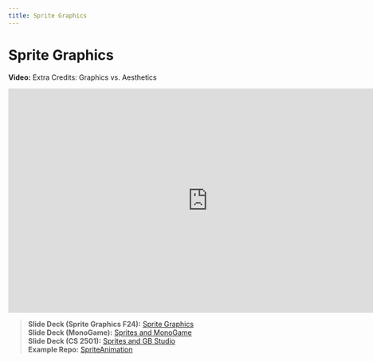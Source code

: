 ```yaml
---
title: Sprite Graphics
---
```


# Sprite Graphics

__Video:__ Extra Credits: Graphics vs. Aesthetics

<iframe width="800" height="450" src="https://www.youtube.com/embed/5oK8UTRgvJU" title="YouTube video player" frameborder="0" allow="accelerometer; autoplay; clipboard-write; encrypted-media; gyroscope; picture-in-picture" allowfullscreen></iframe>

> __Slide Deck (Sprite Graphics F24):__ [Sprite Graphics](https://docs.google.com/presentation/d/1Hf5y62Xjy5TqWSVYZds1yA4GoqoRMJyeNYvmNLNnXlA/edit?usp=sharing)     
> __Slide Deck (MonoGame):__ [Sprites and MonoGame](https://docs.google.com/presentation/d/1YzLvR4zuAusyP7OsSMb3vm4cOhjyl089_o18JAjDS_8/edit?usp=sharing)     
> __Slide Deck (CS 2501):__ [Sprites and GB Studio](https://docs.google.com/presentation/d/1Dq53QYYLTD9bR9IHlWwcEcFiyJ7G4xr_DiMTceTpK7o/edit?usp=sharing)    
> __Example Repo:__ [SpriteAnimation](https://github.com/marksherriff/SpriteAnimation)
